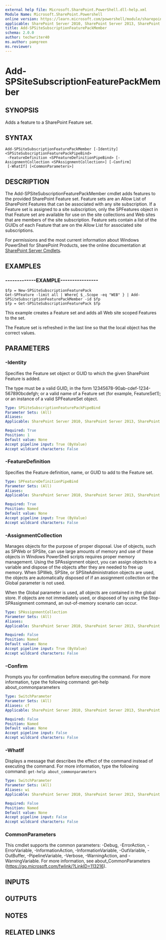 ```yaml
---
external help file: Microsoft.SharePoint.PowerShell.dll-help.xml
Module Name: Microsoft.SharePoint.Powershell
online version: https://learn.microsoft.com/powershell/module/sharepoint-server/add-spsitesubscriptionfeaturepackmember
applicable: SharePoint Server 2010, SharePoint Server 2013, SharePoint Server 2016, SharePoint Server 2019
title: Add-SPSiteSubscriptionFeaturePackMember
schema: 2.0.0
author: techwriter40
ms.author: pamgreen
ms.reviewer:
---
```


# Add-SPSiteSubscriptionFeaturePackMember

## SYNOPSIS

Adds a feature to a SharePoint Feature set.



## SYNTAX

```
Add-SPSiteSubscriptionFeaturePackMember [-Identity] <SPSiteSubscriptionFeaturePackPipeBind>
 -FeatureDefinition <SPFeatureDefinitionPipeBind> [-AssignmentCollection <SPAssignmentCollection>] [-Confirm]
 [-WhatIf] [<CommonParameters>]
```

## DESCRIPTION
The Add-SPSiteSubscriptionFeaturePackMember cmdlet adds features to the provided SharePoint Feature set.
Feature sets are an Allow List of  SharePoint Features that can be associated with any site subscription.
If a Feature set is assigned to a site subscription, only the SPFeatures object in that Feature set are available for use on the site collections and Web sites that are members of the site subscription.
Feature sets contain a list of the GUIDs of each Feature that are on the Allow List for associated site subscriptions.

For permissions and the most current information about Windows PowerShell for SharePoint Products, see the online documentation at [SharePoint Server Cmdlets](https://learn.microsoft.com/powershell/sharepoint/sharepoint-server/sharepoint-server-cmdlets).

## EXAMPLES

### -------------EXAMPLE---------------- 
```
$fp = New-SPSiteSubscriptionFeaturePack
Get-SPFeature -limit all | Where{ $_.Scope -eq "WEB" } | Add-SPSiteSubscriptionFeaturePackMember -id $fp
$fp = Get-SPSiteSubscriptionFeaturePack $fp
```

This example creates a Feature set and adds all Web site scoped Features to the set.

The Feature set is refreshed in the last line so that the local object has the correct values.

## PARAMETERS

### -Identity
Specifies the Feature set object or GUID to which the given SharePoint Feature is added.

The type must be a valid GUID, in the form 12345678-90ab-cdef-1234-567890bcdefgh; or a valid name of a Feature set (for example, FeatureSet1); or an instance of a valid SPFeatureSet object.

```yaml
Type: SPSiteSubscriptionFeaturePackPipeBind
Parameter Sets: (All)
Aliases: 
Applicable: SharePoint Server 2010, SharePoint Server 2013, SharePoint Server 2016, SharePoint Server 2019

Required: True
Position: 1
Default value: None
Accept pipeline input: True (ByValue)
Accept wildcard characters: False
```

### -FeatureDefinition
Specifies the Feature definition, name, or GUID to add to the Feature set.

```yaml
Type: SPFeatureDefinitionPipeBind
Parameter Sets: (All)
Aliases: 
Applicable: SharePoint Server 2010, SharePoint Server 2013, SharePoint Server 2016, SharePoint Server 2019

Required: True
Position: Named
Default value: None
Accept pipeline input: True (ByValue)
Accept wildcard characters: False
```

### -AssignmentCollection
Manages objects for the purpose of proper disposal.
Use of objects, such as SPWeb or SPSite, can use large amounts of memory and use of these objects in Windows PowerShell scripts requires proper memory management.
Using the SPAssignment object, you can assign objects to a variable and dispose of the objects after they are needed to free up memory.
When SPWeb, SPSite, or SPSiteAdministration objects are used, the objects are automatically disposed of if an assignment collection or the Global parameter is not used.

When the Global parameter is used, all objects are contained in the global store.
If objects are not immediately used, or disposed of by using the Stop-SPAssignment command, an out-of-memory scenario can occur.

```yaml
Type: SPAssignmentCollection
Parameter Sets: (All)
Aliases: 
Applicable: SharePoint Server 2010, SharePoint Server 2013, SharePoint Server 2016, SharePoint Server 2019

Required: False
Position: Named
Default value: None
Accept pipeline input: True (ByValue)
Accept wildcard characters: False
```

### -Confirm
Prompts you for confirmation before executing the command.
For more information, type the following command: get-help about_commonparameters

```yaml
Type: SwitchParameter
Parameter Sets: (All)
Aliases: cf
Applicable: SharePoint Server 2010, SharePoint Server 2013, SharePoint Server 2016, SharePoint Server 2019

Required: False
Position: Named
Default value: None
Accept pipeline input: False
Accept wildcard characters: False
```

### -WhatIf
Displays a message that describes the effect of the command instead of executing the command.
For more information, type the following command: `get-help about_commonparameters`

```yaml
Type: SwitchParameter
Parameter Sets: (All)
Aliases: wi
Applicable: SharePoint Server 2010, SharePoint Server 2013, SharePoint Server 2016, SharePoint Server 2019

Required: False
Position: Named
Default value: None
Accept pipeline input: False
Accept wildcard characters: False
```

### CommonParameters
This cmdlet supports the common parameters: -Debug, -ErrorAction, -ErrorVariable, -InformationAction, -InformationVariable, -OutVariable, -OutBuffer, -PipelineVariable, -Verbose, -WarningAction, and -WarningVariable. For more information, see about_CommonParameters (https://go.microsoft.com/fwlink/?LinkID=113216).

## INPUTS

## OUTPUTS

## NOTES

## RELATED LINKS
